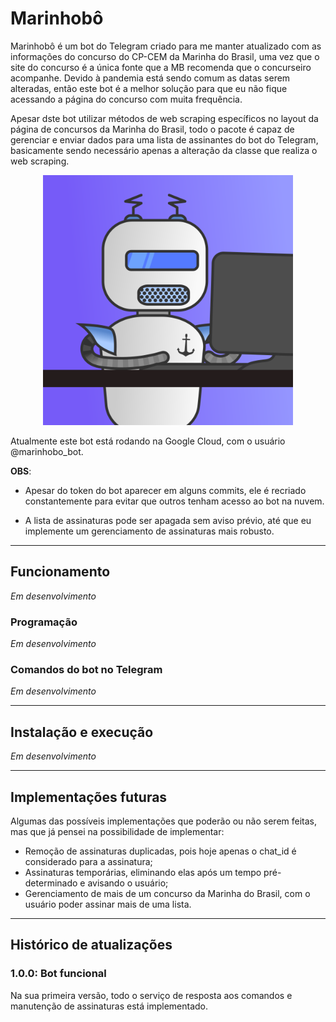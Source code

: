 # Marinhobô

Marinhobô é um bot do Telegram criado para me manter atualizado com as informações do concurso do CP-CEM da Marinha do
Brasil, uma vez que o site do concurso é a única fonte que a MB recomenda que o concurseiro acompanhe. Devido à 
pandemia está sendo comum as datas serem alteradas, então este bot é a melhor solução para que eu não fique acessando
a página do concurso com muita frequência.

Apesar dste bot utilizar métodos de web scraping específicos no layout da página de concursos da
Marinha do Brasil, todo o pacote é capaz de gerenciar e enviar dados para uma lista de assinantes do bot do Telegram, basicamente
sendo necessário apenas a alteração da classe que realiza o web scraping.

<p align="center">
<img src="readme_imgs/Marinhobo.png" class="img-responsive" alt="Marinhobô" width="400px">
</p>

Atualmente este bot está rodando na Google Cloud, com o usuário @marinhobo_bot.

**OBS**:
* Apesar do token do bot aparecer em alguns commits, ele é recriado constantemente para evitar que outros tenham acesso
  ao bot na nuvem.

* A lista de assinaturas pode ser apagada sem aviso prévio, até que eu implemente um gerenciamento de assinaturas mais 
  robusto.

---

## Funcionamento
*Em desenvolvimento*

### Programação
*Em desenvolvimento*

### Comandos do bot no Telegram
*Em desenvolvimento*

---

## Instalação e execução
*Em desenvolvimento*

---

## Implementações futuras

Algumas das possíveis implementações que poderão ou não serem feitas, mas que já pensei na possibilidade de implementar:

* Remoção de assinaturas duplicadas, pois hoje apenas o chat_id é considerado para a assinatura;
* Assinaturas temporárias, eliminando elas após um tempo pré-determinado e avisando o usuário;
* Gerenciamento de mais de um concurso da Marinha do Brasil, com o usuário poder assinar mais de uma lista.

---

## Histórico de atualizações

### 1.0.0: Bot funcional
Na sua primeira versão, todo o serviço de resposta aos comandos e manutenção de assinaturas está implementado.
